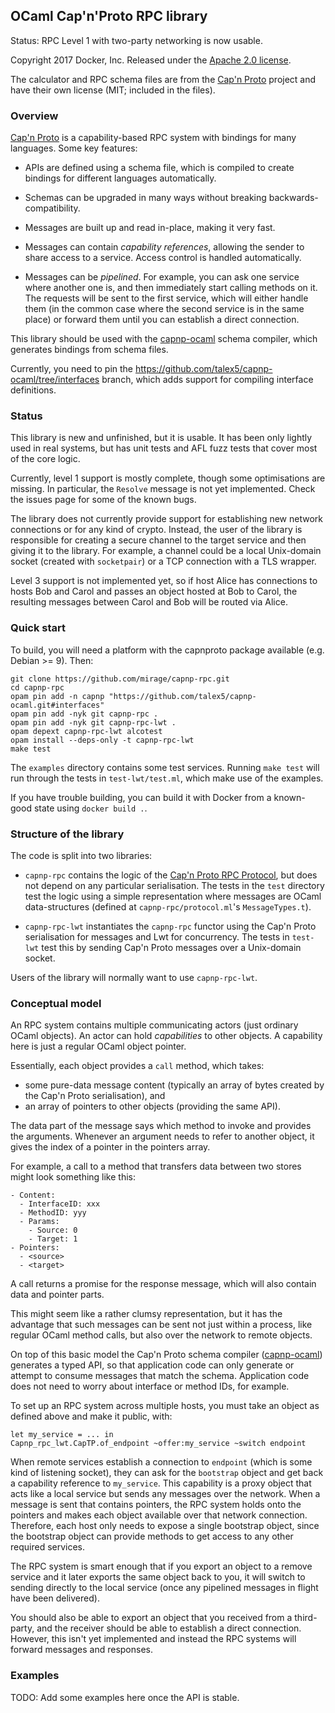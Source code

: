 ## OCaml Cap'n'Proto RPC library

Status: RPC Level 1 with two-party networking is now usable.

Copyright 2017 Docker, Inc.
Released under the [Apache 2.0 license](LICENSE).

The calculator and RPC schema files are from the [Cap'n Proto][] project and have their own license (MIT;
included in the files).

### Overview

[Cap'n Proto][] is a capability-based RPC system with bindings for many languages.
Some key features:

- APIs are defined using a schema file, which is compiled to create bindings for different languages automatically.

- Schemas can be upgraded in many ways without breaking backwards-compatibility.

- Messages are built up and read in-place, making it very fast.

- Messages can contain *capability references*, allowing the sender to share access to a service. Access control is handled automatically.

- Messages can be *pipelined*. For example, you can ask one service where another one is, and then immediately start calling methods on it. The requests will be sent to the first service, which will either handle them (in the common case where the second service is in the same place) or forward them until you can establish a direct connection.

This library should be used with the [capnp-ocaml][] schema compiler, which generates bindings from schema files.

Currently, you need to pin the <https://github.com/talex5/capnp-ocaml/tree/interfaces> branch, which adds support for compiling interface definitions.


### Status

This library is new and unfinished, but it is usable.
It has been only lightly used in real systems, but has unit tests and AFL fuzz tests that cover most of the core logic.

Currently, level 1 support is mostly complete, though some optimisations are missing.
In particular, the `Resolve` message is not yet implemented.
Check the issues page for some of the known bugs.

The library does not currently provide support for establishing new network connections or for any kind of crypto.
Instead, the user of the library is responsible for creating a secure channel to the target service and then giving it to the library.
For example, a channel could be a local Unix-domain socket (created with `socketpair`) or a TCP connection with a TLS wrapper.

Level 3 support is not implemented yet, so if host Alice has connections to hosts Bob and Carol and passes an object hosted at Bob to Carol, the resulting messages between Carol and Bob will be routed via Alice.


### Quick start

To build, you will need a platform with the capnproto package available (e.g. Debian >= 9). Then:

    git clone https://github.com/mirage/capnp-rpc.git
    cd capnp-rpc
    opam pin add -n capnp "https://github.com/talex5/capnp-ocaml.git#interfaces"
    opam pin add -nyk git capnp-rpc .
    opam pin add -nyk git capnp-rpc-lwt .
    opam depext capnp-rpc-lwt alcotest
    opam install --deps-only -t capnp-rpc-lwt
    make test

The `examples` directory contains some test services.
Running `make test` will run through the tests in `test-lwt/test.ml`, which make use of the examples.

If you have trouble building, you can build it with Docker from a known-good state using `docker build .`.

### Structure of the library

The code is split into two libraries:

- `capnp-rpc` contains the logic of the [Cap'n Proto RPC Protocol][], but does not depend on any particular serialisation.
  The tests in the `test` directory test the logic using a simple representation where messages are OCaml data-structures
  (defined at `capnp-rpc/protocol.ml`'s `MessageTypes.t`).

- `capnp-rpc-lwt` instantiates the `capnp-rpc` functor using the Cap'n Proto serialisation for messages and Lwt for concurrency.
  The tests in `test-lwt` test this by sending Cap'n Proto messages over a Unix-domain socket.

Users of the library will normally want to use `capnp-rpc-lwt`.

### Conceptual model

An RPC system contains multiple communicating actors (just ordinary OCaml objects).
An actor can hold *capabilities* to other objects.
A capability here is just a regular OCaml object pointer.

Essentially, each object provides a `call` method, which takes:

- some pure-data message content (typically an array of bytes created by the Cap'n Proto serialisation), and
- an array of pointers to other objects (providing the same API).

The data part of the message says which method to invoke and provides the arguments.
Whenever an argument needs to refer to another object, it gives the index of a pointer in the pointers array.

For example, a call to a method that transfers data between two stores might look something like this:

```
- Content:
  - InterfaceID: xxx
  - MethodID: yyy
  - Params:
    - Source: 0
    - Target: 1
- Pointers:
  - <source>
  - <target>
```

A call returns a promise for the response message, which will also contain data and pointer parts.

This might seem like a rather clumsy representation, but it has the advantage that such messages can be sent not just within a process, like regular OCaml method calls, but also over the network to remote objects.

On top of this basic model the Cap'n Proto schema compiler ([capnp-ocaml]) generates a typed API, so that application code can only generate or attempt to consume messages that match the schema.
Application code does not need to worry about interface or method IDs, for example.

To set up an RPC system across multiple hosts, you must take an object as defined above and make it public, with:

```
let my_service = ... in
Capnp_rpc_lwt.CapTP.of_endpoint ~offer:my_service ~switch endpoint
```

When remote services establish a connection to `endpoint` (which is some kind of listening socket), they can ask for the `bootstrap` object and get back a capability reference to `my_service`.
This capability is a proxy object that acts like a local service but sends any messages over the network.
When a message is sent that contains pointers, the RPC system holds onto the pointers and makes each object available over that network connection.
Therefore, each host only needs to expose a single bootstrap object,
since the bootstrap object can provide methods to get access to any other required services.

The RPC system is smart enough that if you export an object to a remove service and it later exports the same object back to you, it will switch to sending directly to the local service (once any pipelined messages in flight have been delivered).

You should also be able to export an object that you received from a third-party, and the receiver should be able to establish a direct connection.
However, this isn't yet implemented and instead the RPC systems will forward messages and responses.

### Examples

TODO: Add some examples here once the API is stable.


[capnp-ocaml]: https://github.com/pelzlpj/capnp-ocaml
[Cap'n Proto]: https://capnproto.org/
[Cap'n Proto RPC Protocol]: https://capnproto.org/rpc.html
